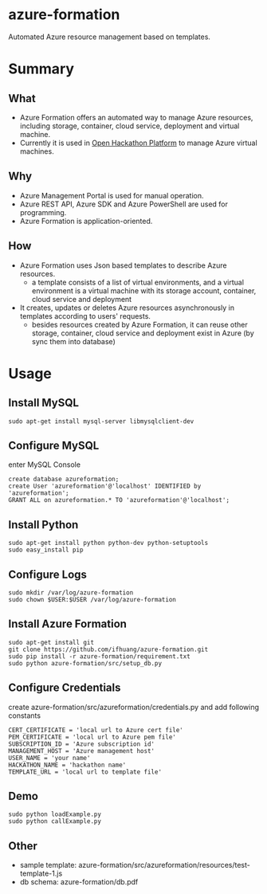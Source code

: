 # azure-formation
Automated Azure resource management based on templates.

# Summary

## What
- Azure Formation offers an automated way to manage Azure resources, including storage, container, cloud service, deployment and virtual machine.
- Currently it is used in [Open Hackathon Platform](https://github.com/msopentechcn/open-hackathon) to manage Azure virtual machines.

## Why
- Azure Management Portal is used for manual operation.
- Azure REST API, Azure SDK and Azure PowerShell are used for programming.
- Azure Formation is application-oriented.

## How
- Azure Formation uses Json based templates to describe Azure resources.
  - a template consists of a list of virtual environments, and a virtual environment is a virtual machine with its storage account, container, cloud service and deployment
- It creates, updates or deletes Azure resources asynchronously in templates according to users' requests.
  - besides resources created by Azure Formation, it can reuse other storage, container, cloud service and deployment exist in Azure (by sync them into database)

# Usage

## Install MySQL
```
sudo apt-get install mysql-server libmysqlclient-dev
```
## Configure MySQL
enter MySQL Console
```
create database azureformation;
create User 'azureformation'@'localhost' IDENTIFIED by 'azureformation';
GRANT ALL on azureformation.* TO 'azureformation'@'localhost';
```
## Install Python
```
sudo apt-get install python python-dev python-setuptools
sudo easy_install pip
```
## Configure Logs
```
sudo mkdir /var/log/azure-formation
sudo chown $USER:$USER /var/log/azure-formation
```
## Install Azure Formation
```
sudo apt-get install git
git clone https://github.com/ifhuang/azure-formation.git
sudo pip install -r azure-formation/requirement.txt
sudo python azure-formation/src/setup_db.py
```
## Configure Credentials
create azure-formation/src/azureformation/credentials.py and add following constants
```
CERT_CERTIFICATE = 'local url to Azure cert file'
PEM_CERTIFICATE = 'local url to Azure pem file'
SUBSCRIPTION_ID = 'Azure subscription id'
MANAGEMENT_HOST = 'Azure management host'
USER_NAME = 'your name'
HACKATHON_NAME = 'hackathon name'
TEMPLATE_URL = 'local url to template file'
```
## Demo
```
sudo python loadExample.py
sudo python callExample.py
```
## Other
- sample template: azure-formation/src/azureformation/resources/test-template-1.js
- db schema: azure-formation/db.pdf
